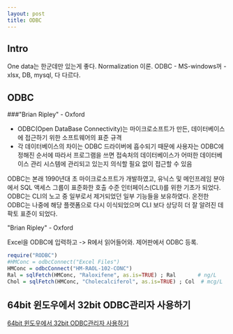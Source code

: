 ```yaml
---
layout: post
title: ODBC
---
```



## Intro
One data는 한군데만 있는게 좋다. Normalization 이론.
ODBC - MS-windows꺼 - xlsx, DB, mysql, 다 다르다.

## ODBC
###"Brian Ripley" - Oxford

* ODBC(Open DataBase Connectivity)는 마이크로소프트가 만든, 데이터베이스에 접근하기 위한 소프트웨어의 표준 규격
* 각 데이터베이스의 차이는 ODBC 드라이버에 흡수되기 때문에 사용자는 ODBC에 정해진 순서에 따라서 프로그램을 쓰면 접속처의 데이터베이스가 어떠한 데이터베이스 관리 시스템에 관리되고 있는지 의식할 필요 없이 접근할 수 있음

ODBC는 본래 1990년대 초 마이크로소프트가 개발하였고, 유닉스 및 메인프레임 분야에서 SQL 액세스 그룹이 표준화한 호출 수준 인터페이스(CLI)를 위한 기초가 되었다. ODBC는 CLI의 노고 중 일부로서 제거되었던 일부 기능들을 보유하였다. 온전한 ODBC는 나중에 해당 플랫폼으로 다시 이식되었으며 CLI 보다 상당히 더 잘 알려진 데 팍토 표준이 되었다.

"Brian Ripley" - Oxford

Excel을 ODBC에 입력하고 -> R에서 읽어들어와.
제어판에서 ODBC 등록.

```r
require("RODBC")
#HMConc = odbcConnect("Excel Files")
HMConc = odbcConnect("HM-RAOL-102-CONC")
Ral = sqlFetch(HMConc, "Raloxifene", as.is=TRUE) ; Ral       # ng/L
Chol = sqlFetch(HMConc, "Cholecalciferol", as.is=TRUE) ; Col  # mcg/L
```

## 64bit 윈도우에서 32bit ODBC관리자 사용하기
[64bit 윈도우에서 32bit ODBC관리자 사용하기](http://garangb.tumblr.com/post/32380544466/64bit-%EC%9C%88%EB%8F%84%EC%9A%B0%EC%97%90%EC%84%9C-32bit-odbc%EA%B4%80%EB%A6%AC%EC%9E%90-%EC%82%AC%EC%9A%A9%ED%95%98%EA%B8%B0)
